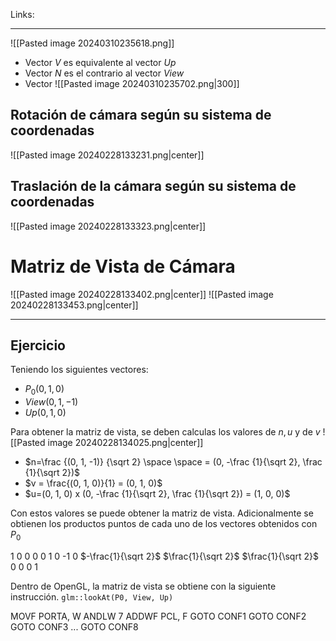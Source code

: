 Links:
___

![[Pasted image 20240310235618.png]]

- Vector $V$ es equivalente al vector $Up$
- Vector $N$ es el contrario al vector $View$
- Vector 
![[Pasted image 20240310235702.png|300]]
## Rotación de cámara según su sistema de coordenadas
![[Pasted image 20240228133231.png|center]]
## Traslación de la cámara según su sistema de coordenadas
![[Pasted image 20240228133323.png|center]]
# Matriz de Vista de Cámara
![[Pasted image 20240228133402.png|center]]
![[Pasted image 20240228133453.png|center]]

____
## Ejercicio
Teniendo los siguientes vectores:
- $P_0 (0, 1, 0)$
- $View (0, 1, -1)$
- $Up(0, 1, 0)$

Para obtener la matriz de vista, se deben calculas los valores de $n, u$ y de $v$
![[Pasted image 20240228134025.png|center]]

- $n=\frac {(0, 1, -1)} {\sqrt 2} \space \space = (0, -\frac {1}{\sqrt 2}, \frac {1}{\sqrt 2})$
- $v = \frac{(0, 1, 0)}{1} = (0, 1, 0)$
- $u=(0, 1, 0) x  (0, -\frac {1}{\sqrt 2}, \frac {1}{\sqrt 2}) = (1, 0, 0)$

Con estos valores se puede obtener la matriz de vista. Adicionalmente se obtienen los productos puntos de cada uno de los vectores obtenidos con $P_0$

1         0        0    0
0         1        0    -1
0     $-\frac{1}{\sqrt 2}$    $\frac{1}{\sqrt 2}$    $\frac{1}{\sqrt 2}$
0         0        0     1

Dentro de OpenGL, la matriz de vista se obtiene con la siguiente instrucción. `glm::lookAt(P0, View, Up)`


MOVF PORTA, W
ANDLW 7
ADDWF PCL, F
GOTO CONF1
GOTO CONF2
GOTO CONF3
...
GOTO CONF8
